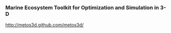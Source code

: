### Marine Ecosystem Toolkit for Optimization and Simulation in 3-D

http://metos3d.github.com/metos3d/
